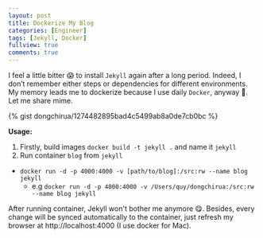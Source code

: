 ```yaml
---
layout: post
title: Dockerize My Blog
categories: [Engineer]
tags: [Jekyll, Docker]
fullview: true
comments: true
---
```

I feel a little bitter 😱 to install `Jekyll` again after a long period. Indeed, I don’t remember either steps or dependencies for different environments. My memory leads me to dockerize because I use daily `Docker`, anyway 🤔.
Let me share mime.

{% gist dongchirua/1274482895bad4c5499ab8a0de7cb0bc %}

**Usage:**

1. Firstly, build images `docker build -t jekyll .` and name it `jekyll`
2. Run container `blog` from `jekyll`

  - `docker run -d -p 4000:4000 -v [path/to/blog]:/src:rw --name blog jekyll`
    - e.g `docker run -d -p 4000:4000 -v /Users/quy/dongchirua:/src:rw --name blog jekyll`

After running container, Jekyll won't bother me anymore 😋. Besides, every change will be synced automatically to the container, just refresh my browser at http://localhost:4000 (I use docker for Mac).
